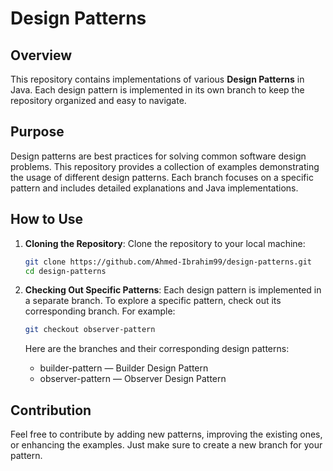 # Design Patterns

## Overview

This repository contains implementations of various **Design Patterns** in Java. Each design pattern is implemented in its own branch to keep the repository organized and easy to navigate.

## Purpose

Design patterns are best practices for solving common software design problems. This repository provides a collection of examples demonstrating the usage of different design patterns. Each branch focuses on a specific pattern and includes detailed explanations and Java implementations.

## How to Use

1. **Cloning the Repository**:
   Clone the repository to your local machine:
   ```bash
   git clone https://github.com/Ahmed-Ibrahim99/design-patterns.git
   cd design-patterns
    ```
2. **Checking Out Specific Patterns**:
   Each design pattern is implemented in a separate branch. To explore a specific pattern, check out its corresponding branch. For example:
    ```bash
   git checkout observer-pattern
   ```
   Here are the branches and their corresponding design patterns:

   - builder-pattern  — Builder Design Pattern
   - observer-pattern — Observer Design Pattern
     
## Contribution
Feel free to contribute by adding new patterns, improving the existing ones, or enhancing the examples. Just make sure to create a new branch for your pattern.
